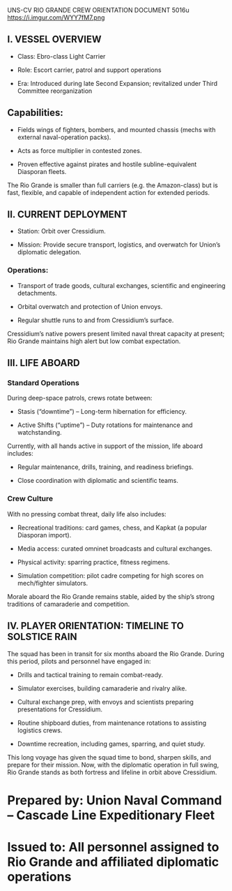 UNS-CV RIO GRANDE
CREW ORIENTATION DOCUMENT
5016u
https://i.imgur.com/WYY7fM7.png

## I. VESSEL OVERVIEW

- Class: Ebro-class Light Carrier

- Role: Escort carrier, patrol and support operations

- Era: Introduced during late Second Expansion; revitalized under Third Committee reorganization

## Capabilities:

- Fields wings of fighters, bombers, and mounted chassis (mechs with external naval-operation packs).

- Acts as force multiplier in contested zones.

- Proven effective against pirates and hostile subline-equivalent Diasporan fleets.

The Rio Grande is smaller than full carriers (e.g. the Amazon-class) but is fast, flexible, and capable of independent action for extended periods.

## II. CURRENT DEPLOYMENT

- Station: Orbit over Cressidium.

- Mission: Provide secure transport, logistics, and overwatch for Union’s diplomatic delegation.

### Operations:

- Transport of trade goods, cultural exchanges, scientific and engineering detachments.

- Orbital overwatch and protection of Union envoys.

- Regular shuttle runs to and from Cressidium’s surface.

Cressidium’s native powers present limited naval threat capacity at present; Rio Grande maintains high alert but low combat expectation.

## III. LIFE ABOARD

### Standard Operations

During deep-space patrols, crews rotate between:

- Stasis (“downtime”) – Long-term hibernation for efficiency.

- Active Shifts (“uptime”) – Duty rotations for maintenance and watchstanding.

Currently, with all hands active in support of the mission, life aboard includes:

- Regular maintenance, drills, training, and readiness briefings.

- Close coordination with diplomatic and scientific teams.

### Crew Culture

With no pressing combat threat, daily life also includes:

- Recreational traditions: card games, chess, and Kapkat (a popular Diasporan import).

- Media access: curated omninet broadcasts and cultural exchanges.

- Physical activity: sparring practice, fitness regimens.

- Simulation competition: pilot cadre competing for high scores on mech/fighter simulators.

Morale aboard the Rio Grande remains stable, aided by the ship’s strong traditions of camaraderie and competition.

## IV. PLAYER ORIENTATION: TIMELINE TO SOLSTICE RAIN

The squad has been in transit for six months aboard the Rio Grande. During this period, pilots and personnel have engaged in:

- Drills and tactical training to remain combat-ready.

- Simulator exercises, building camaraderie and rivalry alike.

- Cultural exchange prep, with envoys and scientists preparing presentations for Cressidium.

- Routine shipboard duties, from maintenance rotations to assisting logistics crews.

- Downtime recreation, including games, sparring, and quiet study.

This long voyage has given the squad time to bond, sharpen skills, and prepare for their mission. Now, with the diplomatic operation in full swing, Rio Grande stands as both fortress and lifeline in orbit above Cressidium.

# Prepared by: Union Naval Command – Cascade Line Expeditionary Fleet
# Issued to: All personnel assigned to Rio Grande and affiliated diplomatic operations
